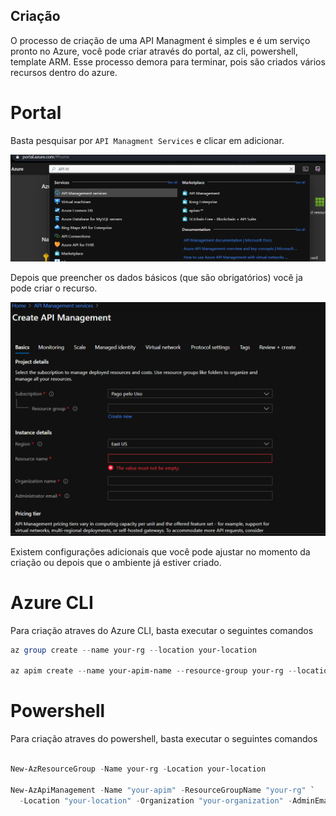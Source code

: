 ## Criação

O processo de criação de uma API Managment é simples e é um serviço pronto no Azure, você pode criar através do portal, az cli, powershell, template ARM. Esse processo demora para terminar, pois são criados vários recursos dentro do azure.

# Portal

Basta pesquisar por `API Managment Services` e clicar em adicionar.

![Portal](portal.png)

Depois que preencher os dados básicos (que são obrigatórios) você ja pode criar o recurso.

![Basic](basics.png)

Existem configurações adicionais que você pode ajustar no momento da criação ou depois que o ambiente já estiver criado.

# Azure CLI

Para criação atraves do Azure CLI, basta executar o seguintes comandos

```powershell
az group create --name your-rg --location your-location

az apim create --name your-apim-name --resource-group your-rg --location your-location --publisher-email your@mail.com --publisher-name Your-Company

```

# Powershell

Para criação atraves do powershell, basta executar o seguintes comandos

```powershell

New-AzResourceGroup -Name your-rg -Location your-location

New-AzApiManagement -Name "your-apim" -ResourceGroupName "your-rg" `
  -Location "your-location" -Organization "your-organization" -AdminEmail "your@mail.com" 
```